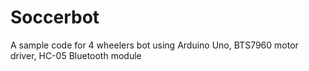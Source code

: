 # Soccerbot
A sample code for 4 wheelers bot using Arduino Uno, BTS7960 motor driver, HC-05 Bluetooth module
